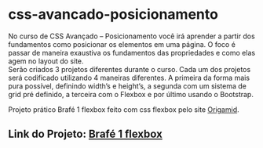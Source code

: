 # css-avancado-posicionamento
No curso de CSS Avançado – Posicionamento você irá aprender a partir dos fundamentos como posicionar os elementos em uma página. 
O foco é passar de maneira exaustiva os fundamentos das propriedades e como elas agem no layout do site.  
Serão criados 3 projetos diferentes durante o curso. Cada um dos projetos será codificado utilizando 4 maneiras diferentes.
A primeira da forma mais pura possível, definindo width’s e height’s, a segunda com um sistema de grid pré definido, 
a terceira com o Flexbox e por último usando o Bootstrap.

Projeto prático Brafé 1 flexbox feito com css flexbox pelo site [Origamid](https://www.origamid.com/curso/css-avancado-posicionamento).

## Link do Projeto: [Brafé 1 flexbox](https://marcelo-rafael.github.io/brafe-1-flexbox/)

